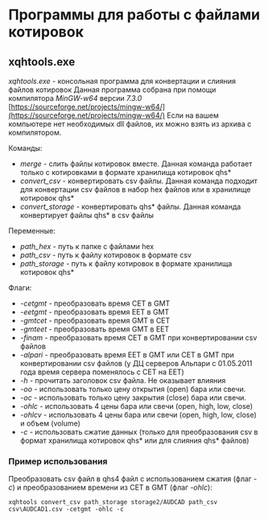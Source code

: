 # Программы для работы с файлами котировок

## xqhtools.exe

*xqhtools.exe* - консольная программа для конвертации и слияния файлов котировок
Данная программа собрана при помощи компилятора *MinGW-w64* версии *7.3.0* [https://sourceforge.net/projects/mingw-w64/](https://sourceforge.net/projects/mingw-w64/)
Если на вашем компьютере нет необходимых dll файлов, их можно взять из архива с компилятором.

Команды:

* *merge* - слить файлы котировок вместе. Данная команда работает только с котировками в формате хранилища котировок qhs*
* *convert_csv* - конвертировать csv файлы. Данная команда подходит для конвертации csv файлов в набор hex файлов или в хранилище котировок qhs*
* *convert_storage* - конвертировать qhs* файлы. Данная команда конвертирует файлы qhs* в csv файлы

Переменные:

* *path_hex* - путь к папке с файлами hex
* *path_csv* - путь к файлу котировок в формате csv
* *path_storage* - путь к файлу котировок в формате хранилища котировок qhs*

Флаги:

* *-cetgmt* - преобразовать время CET в GMT
* *-eetgmt* - преобразовать время EET в GMT
* *-gmtcet* - преобразовать время GMT в CET
* *-gmteet* - преобразовать время GMT в EET
* *-finam* - преобразовать время CET в GMT при конвертировании csv файлов 
* *-alpari* - преобразовать время EET в GMT или CET в GMT при конвертировании csv файлов (у ДЦ серверов Альпари с 01.05.2011 года время сервера поменялось с CET на EET)
* *-h* - прочитать заголовок csv файла. Не оказывает влияния
* *-oo* - использовать только цену открытия (open) бара или свечи. 
* *-oc* - использовать только цену закрытия (close) бара или свечи. 
* *-ohlc* - использовать 4 цены бара или свечи (open, high, low, close)
* *-ohlcv* - использовать 4 цены бара или свечи (open, high, low, close) и объем (volume)
* *-c* - использовать сжатие данных (только для преобразования csv в формат хранилища котировок qhs* или для слияния qhs* файлов)

### Пример использования

Преобразовать csv файл в qhs4 файл с использованием сжатия (флаг *-c*) и преобразованием времени из CET в GMT (флаг *-ohlc*):

```
xqhtools convert_csv path_storage storage2/AUDCAD path_csv csv\AUDCAD1.csv -cetgmt -ohlc -c
```
